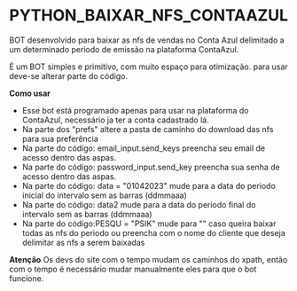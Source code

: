 # PYTHON_BAIXAR_NFS_CONTAAZUL
BOT desenvolvido para baixar as nfs de vendas no Conta Azul delimitado a um determinado periodo de emissão na plataforma ContaAzul.

É um BOT simples e primitivo, com muito espaço para otimização.
para usar deve-se alterar parte do código.

**Como usar**
- Esse bot está programado apenas para usar na plataforma do ContaAzul, necessário ja ter a conta cadastrado lá.
- Na parte dos "prefs" altere a pasta de caminho do download das nfs para sua preferência
- Na parte do código: email_input.send_keys preencha seu email de acesso dentro das aspas.
- Na parte do código: password_input.send_key preencha sua senha de acesso dentro das aspas.
- Na parte do código: data = "01042023" mude para a data do periodo inicial do intervalo sem as barras (ddmmaaa)
- Na parte do código: data2 mude para a data do periodo final do intervalo sem as barras (ddmmaaa)
- Na parte do código:PESQU = "PSIK" mude para "" caso queira baixar todas as nfs do periodo ou preencha com o nome do cliente que deseja delimitar as nfs a serem baixadas

**Atenção**
Os devs do site com o tempo mudam os caminhos do xpath, então com o tempo é necessário mudar manualmente eles para que o bot funcione.
